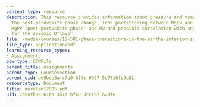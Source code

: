 ```yaml
---
content_type: resource
description: This resource provides information about pressure and temperature of
  the post-perovskite phase change, iron partitioning between MgPv and Mw and between
  MgPP (post-perovskite phase) and Mw and possible correlation with and implications
  for the seismic D"layer.
file: /media/courses/12-581-phase-transitions-in-the-earths-interior-spring-2005/7e9efb9861ba341dbf693cc1971a23fe_murakami2005.pdf
file_type: application/pdf
learning_resource_types:
- Assignments
ocw_type: OCWFile
parent_title: Assignments
parent_type: CourseSection
parent_uid: ae9bea3a-c7a0-6f9c-0937-5e7810fb9c81
resourcetype: Document
title: murakami2005.pdf
uid: 7e9efb98-61ba-341d-bf69-3cc1971a23fe
---
```

